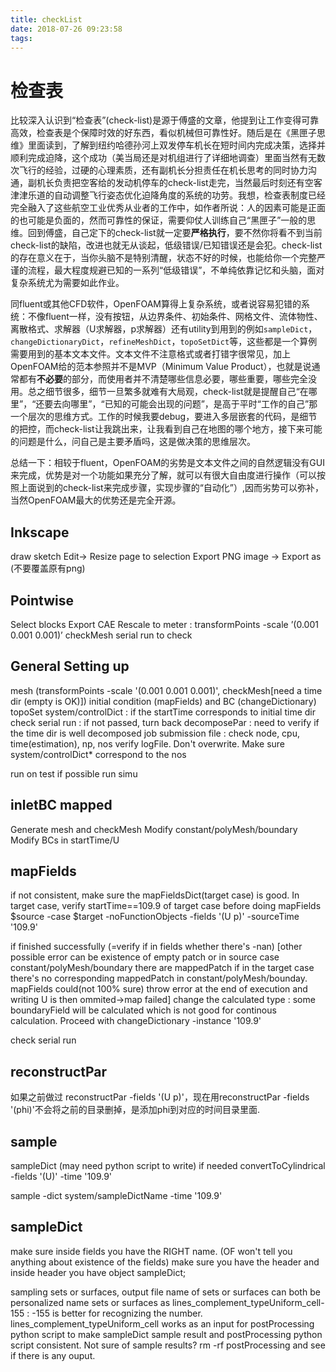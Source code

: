 ```yaml
---
title: checkList
date: 2018-07-26 09:23:58
tags:
---
```


# 检查表
比较深入认识到“检查表”(check-list)是源于傅盛的文章，他提到让工作变得可靠高效，检查表是个保障时效的好东西，看似机械但可靠性好。随后是在《黑匣子思维》里面读到，了解到纽约哈德孙河上双发停车机长在短时间内完成决策，选择并顺利完成迫降，这个成功（美当局还是对机组进行了详细地调查）里面当然有无数次飞行的经验，过硬的心理素质，还有副机长分担责任在机长思考的同时协力沟通，副机长负责把空客给的发动机停车的check-list走完，当然最后时刻还有空客津津乐道的自动调整飞行姿态优化迫降角度的系统的功劳。我想，检查表制度已经完全融入了这些航空工业优秀从业者的工作中，如作者所说：人的因素可能是正面的也可能是负面的，然而可靠性的保证，需要仰仗人训练自己“黑匣子”一般的思维。回到傅盛，自己定下的check-list就一定要**严格执行**，要不然你将看不到当前check-list的缺陷，改进也就无从谈起，低级错误/已知错误还是会犯。check-list的存在意义在于，当你头脑不是特别清醒，状态不好的时候，也能给你一个完整严谨的流程，最大程度规避已知的一系列“低级错误”，不单纯依靠记忆和头脑，面对复杂系统尤为需要如此作业。

同fluent或其他CFD软件，OpenFOAM算得上复杂系统，或者说容易犯错的系统：不像fluent一样，没有按钮，从边界条件、初始条件、网格文件、流体物性、离散格式、求解器（U求解器，p求解器）还有utility到用到的例如`sampleDict`，`changeDictionaryDict`，`refineMeshDict`，`topoSetDict`等，这些都是一个算例需要用到的基本文本文件。文本文件不注意格式或者打错字很常见，加上OpenFOAM给的范本参照并不是MVP（Minimum Value Product），也就是说通常都有**不必要**的部分，而使用者并不清楚哪些信息必要，哪些重要，哪些完全没用。总之细节很多，细节一旦繁多就难有大局观，check-list就是提醒自己“在哪里”，“还要去向哪里”，“已知的可能会出现的问题”，是高于平时“工作的自己”那一个层次的思维方式。工作的时候我要debug，要进入多层嵌套的代码，是细节的把控，而check-list让我跳出来，让我看到自己在地图的哪个地方，接下来可能的问题是什么，问自己是主要矛盾吗，这是做决策的思维层次。

总结一下：相较于fluent，OpenFOAM的劣势是文本文件之间的自然逻辑没有GUI来完成，优势是对一个功能如果充分了解，就可以有很大自由度进行操作（可以按照上面说到的check-list来完成步骤，实现步骤的“自动化”）,因而劣势可以弥补，当然OpenFOAM最大的优势还是完全开源。

## Inkscape


draw sketch
Edit-> Resize page to selection
Export PNG image -> Export as (不要覆盖原有png)



## Pointwise


 Select blocks
 Export CAE
 Rescale to meter : transformPoints -scale ’(0.001 0.001 0.001)’
 checkMesh
 serial run to check



## General Setting up


mesh (transformPoints -scale '(0.001 0.001 0.001)', checkMesh[need a time dir (empty is OK)])
initial condition (mapFields) and BC (changeDictionary)
topoSet
system/controlDict : if the startTime corresponds to initial time dir
check serial run : if not passed, turn back
decomposePar : need to verify if the time dir is well decomposed
job submission file : check node, cpu, time(estimation), np, nos
verify logFile. Don't overwrite. Make sure system/controlDict* correspond to the nos

run on test if possible
run simu



## inletBC mapped


Generate mesh and checkMesh
Modify constant/polyMesh/boundary
Modify BCs in startTime/U 



## mapFields


if not consistent, make sure the mapFieldsDict(target case) is good.
In target case, verify startTime==109.9 of target case before doing mapFields $source -case $target -noFunctionObjects -fields '(U p)' -sourceTime '109.9'

if finished successfully (=verify if in fields whether there's -nan) [other possible error can be existence of empty patch or in source case constant/polyMesh/boundary there are mappedPatch if in the target case there's no corresponding mappedPatch in constant/polyMesh/bounday. mapFields could(not 100% sure) throw error at the end of execution and writing U is then ommited->map failed]
change the calculated type : some boundaryField will be calculated which is not good for continous calculation. Proceed with changeDictionary -instance '109.9'

check serial run



## reconstructPar

如果之前做过 reconstructPar -fields '(U p)'，现在用reconstructPar -fields '(phi)'不会将之前的目录删掉，是添加phi到对应的时间目录里面.


## sample


sampleDict (may need python script to write)
if needed convertToCylindrical -fields '(U)' -time '109.9'

sample -dict system/sampleDictName -time '109.9'



## sampleDict


make sure inside fields you have the RIGHT name. (OF won't tell you anything about existence of the fields)
make sure you have the header and inside header you have object sampleDict;

sampling sets or surfaces, output file name of sets or surfaces can both be personalized
name sets or surfaces as lines_complement_typeUniform_cell-155 : -155 is better for recognizing the number. lines_complement_typeUniform_cell works as an input for postProcessing python script to make sampleDict sample result and postProcessing python script consistent.
Not sure of sample results? rm -rf postProcessing and see if there is any ouput.
